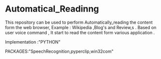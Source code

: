 # Automatical_Readinng
This repository can be used to perform Automatically_reading  the content  form the web browser,
Example : Wikipedia ,Blog's and Review,s . 
Based on user voice command  , 
It start to read the content  form various application .

Implementation :"PYTHON"

PACKAGES:"SpeechRecognition,pyperclip,win32com"


